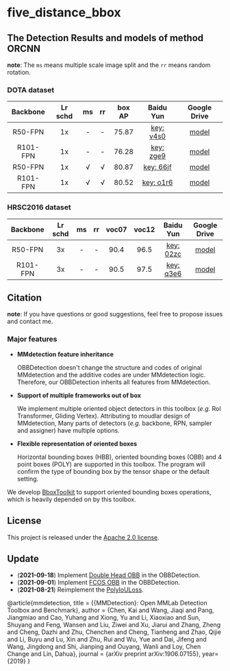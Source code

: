 # five_distance_bbox



## The Detection Results and models of method ORCNN

**note**: The `ms` means multiple scale image split and the `rr` means random rotation.

### DOTA dataset


| Backbone | Lr schd | ms | rr | box AP |                           Baidu Yun                          |                                         Google Drive                                        |
|:--------:|:-------:|:--:|:--:|:------:|:------------------------------------------------------------:|:-------------------------------------------------------------------------------------------:|
|  R50-FPN |    1x   |  - |  - |  75.87 | [key: v4s0](https://pan.baidu.com/s/1OQtoPBi36zVwCk_jXmzbBw) | [model](https://drive.google.com/file/d/1Rv5sctUcnEDSGZhMxgXVZ-7dMai0qrIr/view?usp=sharing) |
| R101-FPN |    1x   |  - |  - |  76.28 | [key: zge9](https://pan.baidu.com/s/1M8VQo1CEhF-arFo2-Q_3uQ) | [model](https://drive.google.com/file/d/1Sz6CLjeCMAR06B1NfkbWnVX2FZuMCR8u/view?usp=sharing) |
|  R50-FPN |    1x   |  √ |  √ |  80.87 | [key: 66jf](https://pan.baidu.com/s/1d86ZqPQCSdoeXiQ38fvSyQ) | [model](https://drive.google.com/file/d/1tZjPOOioYtZKA3C1z6Twjcf__5NYvVOr/view?usp=sharing) |
| R101-FPN |    1x   |  √ |  √ |  80.52 | [key: o1r6](https://pan.baidu.com/s/1zUF4I09BjW8_pniy71cvtg) | [model](https://drive.google.com/file/d/1JG3V34PYiwZ3NM7KSLu9MRUPCO-RZOX5/view?usp=sharing) |

### HRSC2016 dataset

| Backbone | Lr schd | ms | rr | voc07 | voc12 |                           Baidu Yun                          |                                         Google Drive                                        |
|:--------:|:-------:|:--:|:--:|:-----:|:-----:|:------------------------------------------------------------:|:-------------------------------------------------------------------------------------------:|
|  R50-FPN |    3x   |  - |  - |  90.4 |  96.5 | [key: 02zc](https://pan.baidu.com/s/1ISxj1HTumqhD-tjwMYcRhg) | [model](https://drive.google.com/file/d/1K_RvwPMtDl_amR_lMxeiXzVSwNFchPHc/view?usp=sharing) |
| R101-FPN |    3x   |  - |  - |  90.5 |  97.5 | [key: q3e6](https://pan.baidu.com/s/19x1doXr2qqy7OOTAMKzazA) | [model](https://drive.google.com/file/d/1SZhO4HWzstjbzI3SEwGun2byM3y4p9Bc/view?usp=sharing) |

## Citation


**note**: If you have questions or good suggestions, feel free to propose issues and contact me.

### Major features

- **MMdetection feature inheritance**

  OBBDetection doesn't change the structure and codes of original MMdetection and the additive codes are under MMdetection logic. Therefore, our OBBDetection inherits all features from MMdetection.

- **Support of multiple frameworks out of box**

  We implement multiple oriented object detectors in this toolbox (*e.g.* RoI Transformer, Gliding Vertex). Attributing to moudlar design of MMdetection, Many parts of detectors (*e.g.* backbone, RPN, sampler and assigner) have multiple options.

- **Flexible representation of oriented boxes**

  Horizontal bounding boxes (HBB), oriented bounding boxes (OBB) and 4 point boxes (POLY) are supported in this toolbox. The program will confirm the type of bounding box by the tensor shape or the default setting.

We develop [BboxToolkit](https://github.com/jbwang1997/BboxToolkit) to support oriented bounding boxes operations, which is heavily depended on by this toolbox.

## License

This project is released under the [Apache 2.0 license](LICENSE).

## Update

- (**2021-09-18**) Implement [Double Head OBB](configs/obb/double_heads_obb) in the OBBDetection.
- (**2021-09-01**) Implement [FCOS OBB](configs/obb/fcos_obb) in the OBBDetection.
- (**2021-08-21**) Reimplement the [PolyIoULoss](configs/obb/poly_iou_loss).


@article{mmdetection,
  title   = {{MMDetection}: Open MMLab Detection Toolbox and Benchmark},
  author  = {Chen, Kai and Wang, Jiaqi and Pang, Jiangmiao and Cao, Yuhang and
             Xiong, Yu and Li, Xiaoxiao and Sun, Shuyang and Feng, Wansen and
             Liu, Ziwei and Xu, Jiarui and Zhang, Zheng and Cheng, Dazhi and
             Zhu, Chenchen and Cheng, Tianheng and Zhao, Qijie and Li, Buyu and
             Lu, Xin and Zhu, Rui and Wu, Yue and Dai, Jifeng and Wang, Jingdong
             and Shi, Jianping and Ouyang, Wanli and Loy, Chen Change and Lin, Dahua},
  journal = {arXiv preprint arXiv:1906.07155},
  year={2019}
}
```
